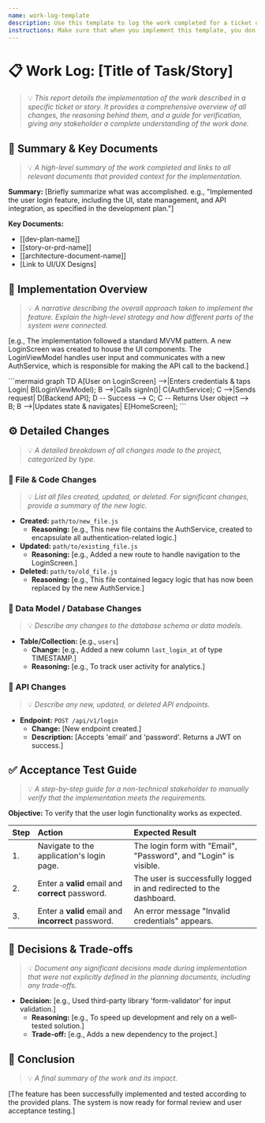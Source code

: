 ```yaml
---
name: work-log-template
description: Use this template to log the work completed for a ticket or story, providing a comprehensive overview of all changes made.
instructions: Make sure that when you implement this template, you don't include these instructions or any other front matter from this template in your work. Output should always and only be the markdown part outside of the front matter. Never include any tags like <example>, <commentary>, or similar tags - these serve only to increase clarity about implementation. Always use single [ ] brackets to indicate instructions the implementer should follow. When referencing other documents from this project, use wikilinks format [[filename]] to reference them. Do not include the file extension or path.
---
```

# 📋 Work Log: [Title of Task/Story]
> 💡 *This report details the implementation of the work described in a specific ticket or story. It provides a comprehensive overview of all changes, the reasoning behind them, and a guide for verification, giving any stakeholder a complete understanding of the work done.*

## 📄 Summary & Key Documents
> 💡 *A high-level summary of the work completed and links to all relevant documents that provided context for the implementation.*

**Summary:** [Briefly summarize what was accomplished. e.g., "Implemented the user login feature, including the UI, state management, and API integration, as specified in the development plan."]

**Key Documents:**
- [[dev-plan-name]]
- [[story-or-prd-name]]
- [[architecture-document-name]]
- [Link to UI/UX Designs]

## 🚀 Implementation Overview
> 💡 *A narrative describing the overall approach taken to implement the feature. Explain the high-level strategy and how different parts of the system were connected.*

[e.g., The implementation followed a standard MVVM pattern. A new LoginScreen was created to house the UI components. The LoginViewModel handles user input and communicates with a new AuthService, which is responsible for making the API call to the backend.]

<example>
```mermaid
graph TD
    A[User on LoginScreen] -->|Enters credentials & taps Login| B(LoginViewModel);
    B -->|Calls signIn()| C(AuthService);
    C -->|Sends request| D[Backend API];
    D -- Success --> C;
    C -- Returns User object --> B;
    B -->|Updates state & navigates| E[HomeScreen];
```
</example>

## ⚙️ Detailed Changes
> 💡 *A detailed breakdown of all changes made to the project, categorized by type.*

### 📂 File & Code Changes
> 💡 *List all files created, updated, or deleted. For significant changes, provide a summary of the new logic.*

- **Created:** `path/to/new_file.js`
    - **Reasoning:** [e.g., This new file contains the AuthService, created to encapsulate all authentication-related logic.]
- **Updated:** `path/to/existing_file.js`
    - **Reasoning:** [e.g., Added a new route to handle navigation to the LoginScreen.]
- **Deleted:** `path/to/old_file.js`
    - **Reasoning:** [e.g., This file contained legacy logic that has now been replaced by the new AuthService.]

### 💾 Data Model / Database Changes
> 💡 *Describe any changes to the database schema or data models.*

- **Table/Collection:** [e.g., `users`]
    - **Change:** [e.g., Added a new column `last_login_at` of type TIMESTAMP.]
    - **Reasoning:** [e.g., To track user activity for analytics.]

### 🔌 API Changes
> 💡 *Describe any new, updated, or deleted API endpoints.*

- **Endpoint:** `POST /api/v1/login`
    - **Change:** [New endpoint created.]
    - **Description:** [Accepts 'email' and 'password'. Returns a JWT on success.]

## ✅ Acceptance Test Guide
> 💡 *A step-by-step guide for a non-technical stakeholder to manually verify that the implementation meets the requirements.*

**Objective:** To verify that the user login functionality works as expected.

| Step | Action                                             | Expected Result                                                   |
| :--- | :------------------------------------------------- | :---------------------------------------------------------------- |
| 1.   | Navigate to the application's login page.          | The login form with "Email", "Password", and "Login" is visible.  |
| 2.   | Enter a **valid** email and **correct** password.  | The user is successfully logged in and redirected to the dashboard. |
| 3.   | Enter a **valid** email and **incorrect** password.| An error message "Invalid credentials" appears.                   |

## 🤔 Decisions & Trade-offs
> 💡 *Document any significant decisions made during implementation that were not explicitly defined in the planning documents, including any trade-offs.*

- **Decision:** [e.g., Used third-party library 'form-validator' for input validation.]
    - **Reasoning:** [e.g., To speed up development and rely on a well-tested solution.]
    - **Trade-off:** [e.g., Adds a new dependency to the project.]

## 🏁 Conclusion
> 💡 *A final summary of the work and its impact.*

[The feature has been successfully implemented and tested according to the provided plans. The system is now ready for formal review and user acceptance testing.]